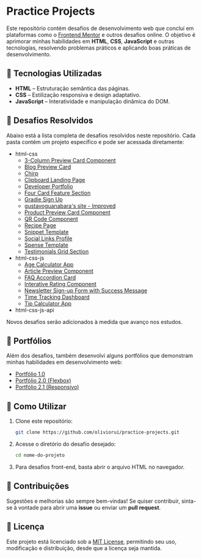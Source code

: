 # Practice Projects

Este repositório contém desafios de desenvolvimento web que concluí em plataformas como o [Frontend Mentor](https://www.frontendmentor.io/) e outros desafios online. O objetivo é aprimorar minhas habilidades em **HTML**, **CSS**, **JavaScript** e outras tecnologias, resolvendo problemas práticos e aplicando boas práticas de desenvolvimento.  

## 🚀 Tecnologias Utilizadas  

- **HTML** – Estruturação semântica das páginas.  
- **CSS** – Estilização responsiva e design adaptativo.  
- **JavaScript** – Interatividade e manipulação dinâmica do DOM.  

## 📂 Desafios Resolvidos  

Abaixo está a lista completa de desafios resolvidos neste repositório. Cada pasta contém um projeto específico e pode ser acessada diretamente:  

- html-css
   - [3-Column Preview Card Component](html-css/3-column-preview-card-component/index.html)
   - [Blog Preview Card](html-css/blog-preview-card/index.html)
   - [Chirp](html-css/chirp-starter-files/index.html)
   - [Clipboard Landing Page](html-css/clipboard-landing-page/index.html)
   - [Developer Portfolio](html-css/developer-portfolio-starter-files/index.html)
   - [Four Card Feature Section](html-css/four-card-feature-section/index.html)
   - [Gradie Sign Up](html-css/gradie-sign-up-starter-files/index.html)
   - [gustavoguanabara's site - Improved](html-css/gustavoguanabara.github.io%20-%20Improved/index.html)
   - [Product Preview Card Component](html-css/product-preview-card-component/index.html)
   - [QR Code Component](html-css/qr-code-component/index.html)
   - [Recipe Page](html-css/recipe-page/index.html)
   - [Snippet Template](html-css/snippet-template-starter-files/index.html)
   - [Social Links Profile](html-css/social-links-profile/index.html)
   - [Spense Template](html-css/spense-starter-files/index.html)
   - [Testimonials Grid Section](html-css/testimonials-grid-section/index.html)
- html-css-js
   - [Age Calculator App](html-css-js/age-calculator-app/index.html)
   - [Article Preview Component](html-css-js/article-preview-component/index.html)
   - [FAQ Accordion Card](html-css-js/faq-accordion/index.html)
   - [Interative Rating Component](html-css-js/interactive-rating-component/index.html)
   - [Newsletter Sign-up Form with Success Message](html-css-js/newsletter-sign-up-with-success-message/index.html)
   - [Time Tracking Dashboard](html-css-js/time-tracking-dashboard/index.html)
   - [Tip Calculator App](html-css-js/tip-calculator-app/index.html)
- html-css-js-api

Novos desafios serão adicionados à medida que avanço nos estudos. 

## 💼 Portfólios  

Além dos desafios, também desenvolvi alguns portfólios que demonstram minhas habilidades em desenvolvimento web:  

- [Portfólio 1.0](portfolios/portfolio%201.0/index.html)
- [Portfólio 2.0 (Flexbox)](portfolios/portfolio%202.0%20(Flexbox)/home.html)
- [Portfólio 2.1 (Responsivo)](portfolios/portfolio%202.1%20(responsivo)/index.html)

## 📌 Como Utilizar  

1. Clone este repositório:  
   ```bash
   git clone https://github.com/oliviorui/practice-projects.git
   ```  
2. Acesse o diretório do desafio desejado:  
   ```bash
   cd nome-do-projeto
   ```  
3. Para desafios front-end, basta abrir o arquivo HTML no navegador.  

## 🤝 Contribuições  

Sugestões e melhorias são sempre bem-vindas! Se quiser contribuir, sinta-se à vontade para abrir uma **issue** ou enviar um **pull request**.  

## 📜 Licença  

Este projeto está licenciado sob a [MIT License](LICENSE), permitindo seu uso, modificação e distribuição, desde que a licença seja mantida.